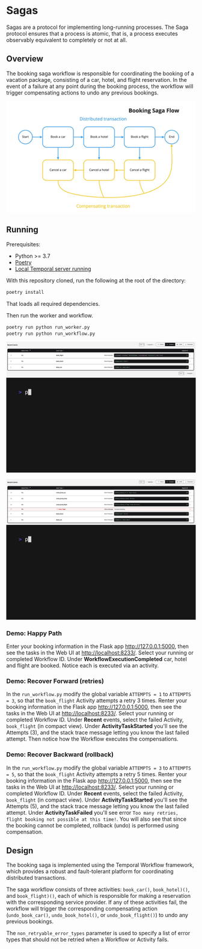 # Sagas

Sagas are a protocol for implementing long-running processes. The Saga protocol ensures that a process is atomic, that is, a process executes observably equivalent to completely or not at all.

## Overview

The booking saga workflow is responsible for coordinating the booking of a vacation package, consisting of a car, hotel, and flight reservation. In the event of a failure at any point during the booking process, the workflow will trigger compensating actions to undo any previous bookings.

![](static/booking-saga.png)

## Running

Prerequisites:

- Python >= 3.7
- [Poetry](https://python-poetry.org)
- [Local Temporal server running](https://docs.temporal.io/application-development/foundations#run-a-development-cluster)

With this repository cloned, run the following at the root of the directory:

```bash
poetry install
```
That loads all required dependencies. 

Then run the worker and workflow.

```bash
poetry run python run_worker.py
poetry run python run_workflow.py
```

![](static/webui_success.png)
![](static/success.gif)

![](stat/../static/webui_failure.png)
![](static/failure.gif)

### Demo: Happy Path
Enter your booking information in the Flask app <http://127.0.0.1:5000>, then see the tasks in the Web UI at <http://localhost:8233/>.
Select your running or completed Workflow ID.
Under **WorkflowExecutionCompleted** car, hotel and flight are booked.
Notice each is executed via an activity.

### Demo: Recover Forward (retries)
In the `run_workflow.py` modify the global variable `ATTEMPTS = 1` to `ATTEMPTS = 3`, so that the `book_flight` Activity attempts a retry 3 times.
Renter your booking information in the Flask app <http://127.0.0.1:5000>, then see the tasks in the Web UI at <http://localhost:8233/>.
Select your running or completed Workflow ID.
Under **Recent** events, select the failed Activity, `book_flight` (in compact view).
Under **ActivityTaskStarted** you'll see the Attempts (3), and the stack trace message letting you know the last failed attempt.
Then notice how the Workflow executes the compensations.

### Demo: Recover Backward (rollback)
In the `run_workflow.py` modify the global variable `ATTEMPTS = 3` to `ATTEMPTS = 5`, so that the `book_flight` Activity attempts a retry 5 times.
Renter your booking information in the Flask app <http://127.0.0.1:5000>, then see the tasks in the Web UI at <http://localhost:8233/>.
Select your running or completed Workflow ID.
Under **Recent** events, select the failed Activity, `book_flight` (in compact view).
Under **ActivityTaskStarted** you'll see the Attempts (5), and the stack trace message letting you know the last failed attempt.
Under **ActivityTaskFailed** you'll see error `Too many retries, flight booking not possible at this time!`. You will also see that since the booking cannot be completed, rollback (undo) is performed using compensation. 

## Design

The booking saga is implemented using the Temporal Workflow framework, which provides a robust and fault-tolerant platform for coordinating distributed transactions.

The saga workflow consists of three activities: `book_car()`, `book_hotel)()`, and `book_flight)()`, each of which is responsible for making a reservation with the corresponding service provider. If any of these activities fail, the workflow will trigger the corresponding compensating action (`undo_book_car()`, `undo_book_hotel()`, or `undo_book_flight()`) to undo any previous bookings.

The `non_retryable_error_types` parameter is used to specify a list of error types that should not be retried when a Workflow or Activity fails.
